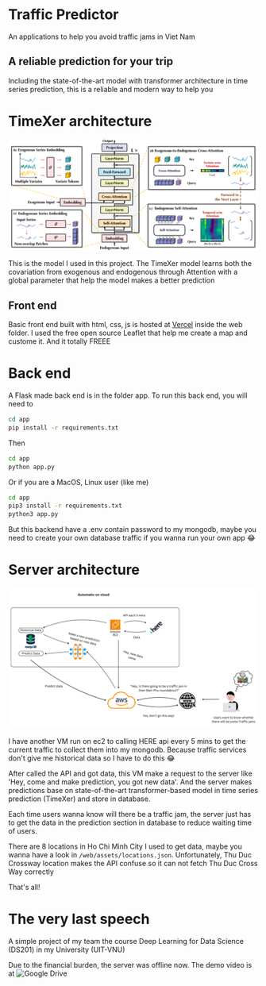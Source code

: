 # Traffic Predictor
 
 An applications to help you avoid traffic jams in Viet Nam

 ## A reliable prediction for your trip

Including the state-of-the-art model with transformer architecture in time series prediction, this is a reliable and modern way to help you

# TimeXer architecture

![TimeXer architecture](/image/timexer_architecture.png)

This is the model I used in this project. The TimeXer model learns both the covariation from exogenous and endogenous through Attention with a global parameter that help the model makes a better prediction 

## Front end
Basic front end built with html, css, js is hosted at [Vercel](https://traffic-predictor-one.vercel.app/) inside the web folder. I used the free open source Leaflet that help me create a map and custome it. And it totally FREEE

# Back end
A Flask made back end is in the folder app. To run this back end, you will need to 

```bash
cd app
pip install -r requirements.txt
```

Then

```bash
cd app
python app.py
```

Or if you are a MacOS, Linux user (like me) 

```bash
cd app
pip3 install -r requirements.txt
python3 app.py
```

But this backend have a .env contain password to my mongodb, maybe you need to create your own database traffic if you wanna run your own app :joy:

# Server architecture
![Architecture of back end](image/architecture.png)

I have another VM run on ec2 to calling HERE api every 5 mins to get the current traffic to collect them into my mongodb. Because traffic services don't give me historical data so I have to do this :joy:

After called the API and got data, this VM make a request to the server like 'Hey, come and make prediction, you got new data'. And the server makes predictions base on state-of-the-art transformer-based model in time series prediction (TimeXer) and store in database.

Each time users wanna know will there be a traffic jam, the server just has to get the data in the prediction section in database to reduce waiting time of users.

There are 8 locations in Ho Chi Minh City I used to get data, maybe you wanna have a look in ```/web/assets/locations.json```. Unfortunately, Thu Duc Crossway location makes the API confuse so it can not fetch Thu Duc Cross Way correctly

That's all! 

# The very last speech

A simple project of my team the course Deep Learning for Data Science (DS201) in my University (UIT-VNU)

Due to the financial burden, the server was offline now. The demo video is at ![Google Drive](https://drive.google.com/file/d/1mamEGHzSNm7dcN8Vu6hDZNIEtI02sKzh/view?usp=sharing)

